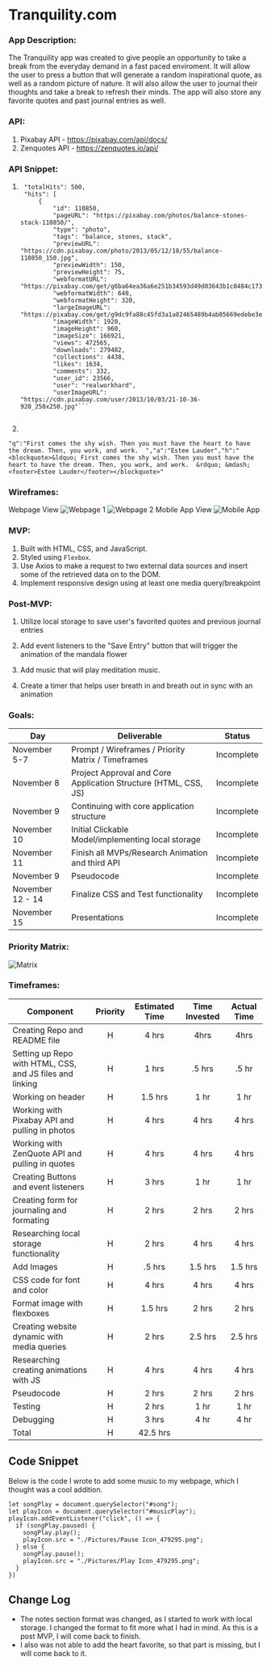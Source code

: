 # Tranquility.com

### App Description:
The Tranquility app was created to give people an opportunity to take a break from the everyday demand in a fast paced enviroment. It will allow the user to press a button that will generate a random inspirational quote, as well as a random picture of nature. It will also allow the user to journal their thoughts and take a break to refresh their minds. The app will also store any favorite quotes and past journal entries as well.
### API:
1. Pixabay API - https://pixabay.com/api/docs/
2. Zenquotes API - https://zenquotes.io/api/
### API Snippet: 
1.
   ```"total": 5062,
    "totalHits": 500,
    "hits": [
        {
            "id": 110850,
            "pageURL": "https://pixabay.com/photos/balance-stones-stack-110850/",
            "type": "photo",
            "tags": "balance, stones, stack",
            "previewURL": "https://cdn.pixabay.com/photo/2013/05/12/18/55/balance-110850_150.jpg",
            "previewWidth": 150,
            "previewHeight": 75,
            "webformatURL": "https://pixabay.com/get/g6ba64ea36a6e251b34593d49d03643b1c8484c1733ab4ab266995ee5ffeef6d6b877f51758fcb81852202c39ab4becbb_640.jpg",
            "webformatWidth": 640,
            "webformatHeight": 320,
            "largeImageURL": "https://pixabay.com/get/g9dc9fa88c45fd3a1a82465489b4ab05669edebe3ec7df0d27b842f8166941eb5408a10091decdd3ef3e21ae67d3bfd51dc48169ad89e9bbac5d54ce198e4a1b4_1280.jpg",
            "imageWidth": 1920,
            "imageHeight": 960,
            "imageSize": 166921,
            "views": 472565,
            "downloads": 279482,
            "collections": 4438,
            "likes": 1634,
            "comments": 332,
            "user_id": 23566,
            "user": "realworkhard",
            "userImageURL": "https://cdn.pixabay.com/user/2013/10/03/21-10-36-920_250x250.jpg"```
        

2. 
```
"q":"First comes the shy wish. Then you must have the heart to have the dream. Then, you work, and work.  ","a":"Estee Lauder","h":"<blockquote>&ldquo; First comes the shy wish. Then you must have the heart to have the dream. Then, you work, and work.  &rdquo; &mdash; <footer>Estee Lauder</footer></blockquote>"
```


### Wireframes:  
Webpage View
<img src="Pictures/Webpage_1.png" alt="Webpage 1" />
<img src="Pictures/Webpage_2.png" alt="Webpage 2" />
Mobile App View
<img src="Pictures/Mobile_App.png" alt="Mobile App" />

### MVP: 
  1. Built with HTML, CSS, and JavaScript.
  1. Styled using `Flexbox`.
  1. Use Axios to make a request to two external data sources and insert some of the retrieved data on to the DOM.
  1. Implement responsive design using at least one media query/breakpoint 
   
### Post-MVP: 
  1. Utilize local storage to save user's favorited quotes and previous journal entries 
  1. Add event listeners to the "Save Entry" button that will trigger the animation of the mandala flower

  1. Add music that will play meditation music.

  1. Create a timer that helps user breath in and breath out in sync with an animation 
### Goals: 
|  Day | Deliverable | Status
|---|---| ---|
|November 5-7| Prompt / Wireframes / Priority Matrix / Timeframes | Incomplete
|November 8| Project Approval and Core Application Structure (HTML, CSS, JS) | Incomplete
|November 9| Continuing with core application structure| Incomplete
|November 10| Initial Clickable Model/implementing local storage| Incomplete
|November 11| Finish all MVPs/Research Animation and third API | Incomplete
|November 9| Pseudocode | Incomplete
|November 12 - 14 | Finalize CSS and Test functionality | Incomplete
|November 15| Presentations | Incomplete
### Priority Matrix: 
<img src="Pictures/Matrix.png" alt="Matrix" />

### Timeframes: 
| Component | Priority | Estimated Time | Time Invested | Actual Time |
| --- | :---: |  :---: | :---: | :---: |
| Creating Repo and README file | H | 4 hrs| 4hrs | 4hrs |
| Setting up Repo with HTML, CSS, and JS files and linking | H | 1 hrs| .5 hrs |.5 hr  |
| Working on header | H | 1.5 hrs| 1 hr | 1 hr |
| Working with Pixabay API and pulling in photos| H | 4 hrs| 4 hrs | 4 hrs |
| Working with ZenQuote API and pulling in quotes| H | 4 hrs|4 hrs  | 4 hrs |
| Creating Buttons and event listeners | H | 3 hrs| 1 hr | 1 hr  |
| Creating form for journaling and formating | H | 2 hrs| 2 hrs | 2 hrs |
| Researching local storage functionality | H | 2 hrs| 4 hrs | 4 hrs |
| Add Images | H | .5 hrs| 1.5 hrs | 1.5 hrs |
| CSS code for font and color | H | 4 hrs| 4 hrs | 4 hrs |
| Format image with flexboxes | H | 1.5 hrs| 2 hrs | 2 hrs |
| Creating website dynamic with media queries  | H | 2 hrs| 2.5 hrs | 2.5 hrs |
| Researching creating animations with JS | H | 4 hrs| 4 hrs | 4 hrs |
| Pseudocode | H | 2 hrs| 2 hrs | 2 hrs |
| Testing | H | 2 hrs| 1 hr | 1 hr |
| Debugging | H | 3 hrs| 4 hr | 4 hr |
| Total | H | 42.5 hrs|  |  |

## Code Snippet

Below is the code I wrote to add some music to my webpage, which I thought was a cool addition. 

```
let songPlay = document.querySelector("#song");
let playIcon = document.querySelector("#musicPlay");
playIcon.addEventListener("click", () => {
  if (songPlay.paused) {
    songPlay.play();
    playIcon.src = "./Pictures/Pause Icon_479295.png";
  } else {
    songPlay.pause();
    playIcon.src = "./Pictures/Play Icon_479295.png";
  }
})

```

## Change Log
- The notes section format was changed, as I started to work with local storage. I changed the format to fit more what I had in mind. As this is a post MVP, I will come back to finish.
- I also was not able to add the heart favorite, so that part is missing, but I will come back to it.